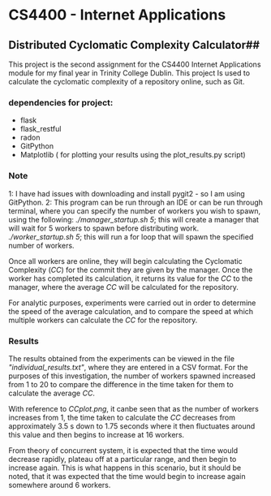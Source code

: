 # CS4400 - Internet Applications #
## Distributed Cyclomatic Complexity Calculator##

This project is the second assignment for the CS4400 Internet Applications module for my final year in Trinity College Dublin. This project
Is used to calculate the cyclomatic complexity of a repository online, such as Git.

### dependencies for project: ###
*  flask
*  flask_restful
*  radon
*  GitPython
*  Matplotlib ( for plotting your results using the plot_results.py script)

### Note ###
1: I have had issues with downloading and install pygit2 - so I am using GitPython.
2: This program can be run through an IDE or can be run through terminal, where you can specify the number of workers
   you wish to spawn, using the following:
   _./manager_startup.sh 5_;  this will create a manager that will wait for 5 workers to spawn before distributing work.
   _./worker_startup.sh 5_; this will run a for loop that will spawn the specified number of workers.

Once all workers are online, they will begin calculating the Cyclomatic Complexity (_CC_) for the commit they are given by
the manager. Once the worker has completed its calculation, it returns its value for the _CC_ to the manager, where the
average _CC_ will be calculated for the repository.

For analytic purposes, experiments were carried out in order to determine the speed of the average calculation, and
to compare the speed at which multiple workers can calculate the _CC_ for the repository.

### Results ###
The results obtained from the experiments can be viewed in the file _"individual_results.txt"_,  where they are entered
in a CSV format. For the purposes of this investigation, the number of workers spawned increased from 1 to 20 to compare
the difference in the time taken for them to calculate the average _CC_.

With reference to _CCplot.png_, it canbe seen that as the number of workers increases from 1, the time taken to calculate
the _CC_ decreases from approximately 3.5 s down to 1.75 seconds where it then fluctuates around this value and then begins
to increase at 16 workers.

From theory of concurrent system, it is expected that the time would decrease rapidly, plateau off at a particular range, and
then begin to increase again. This is what happens in this scenario, but it should be noted, that it was expected that the
time would begin to increase again somewhere around 6 workers.

